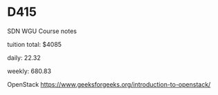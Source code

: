 # D415
SDN WGU Course notes

tuition total: $4085

daily: 22.32

weekly: 680.83

OpenStack
https://www.geeksforgeeks.org/introduction-to-openstack/
